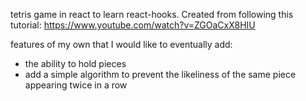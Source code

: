 tetris game in react to learn react-hooks. Created from following this tutorial: https://www.youtube.com/watch?v=ZGOaCxX8HIU

features of my own that I would like to eventually add:
- the ability to hold pieces
- add a simple algorithm to prevent the likeliness of the same piece appearing twice in a row

